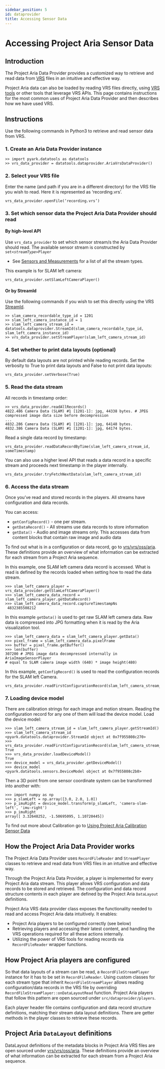 ```yaml
---
sidebar_position: 5
id: dataprovider
title: Accessing Sensor Data
---
```


# Accessing Project Aria Sensor Data
## Introduction

The Project Aria Data Provider provides a customized way to retrieve and read data from [VRS](aria-vrs.md
) files in an intuitive and effective way.

Project Aria data can also be loaded by reading VRS files directly, using [VRS tools](https://facebookresearch.github.io/vrs/) or other tools that leverage VRS APIs. This page contains instructions for the most common uses of Project Aria Data Provider and then describes how we have used VRS.

## Instructions

Use the following commands in Python3 to retrieve and read sensor data from VRS.

### 1. Create an Aria Data Provider instance

```
>> import pyark.datatools as datatools
>> vrs_data_provider = datatools.dataprovider.AriaVrsDataProvider()
```

### 2. Select your VRS file

Enter the name (and path if you are in a different directory) for the VRS file you wish to read. Here it is represented as ‘recording.vrs’.

```
vrs_data_provider.openFile(‘recording.vrs’)
```

### 3. Set which sensor data the Project Aria Data Provider should read

#### By high-level API

Use `vrs_data_provider` to set which sensor stream/s the Aria Data Provider should read. The available sensor stream is constructed by `set`*`<streamType>`*`Player`

* See [Sensors and Measurements](sensors-measurements.md) for a list of all the stream types.

This example is for SLAM left camera:

```
vrs_data_provider.setSlamLeftCameraPlayer()
```

#### Or by StreamId

Use the following commands if you wish to set this directly using the VRS [StreamId](https://github.com/facebookresearch/vrs/tree/main/vrs).

```
>> slam_camera_recordable_type_id = 1201
>> slam_left_camera_instance_id = 1
>> slam_left_camera_stream_id = datatools.dataprovider.StreamId(slam_camera_recordable_type_id, slam_left_camera_instance_id)
>> vrs_data_provider.setStreamPlayer(slam_left_camera_stream_id)
```

### 4.  Set whether to print data layouts (optional)

By default data layouts are not printed while reading records. Set the verbosity to True to print data layouts and False to not print data layouts:

```
vrs_data_provider.setVerbose(True)
```

### 5. Read the data stream

All records in timestamp order:

```
>> vrs_data_provider.readAllRecords()
4822.486 Camera Data (SLAM) #1 [1201-1]: jpg, 44338 bytes. # JPEG compressed image data size before decompression
...
4832.286 Camera Data (SLAM) #1 [1201-1]: jpg, 64148 bytes.
4832.386 Camera Data (SLAM) #1 [1201-1]: jpg, 64174 bytes.
```

Read a single data record by timestamp:

```
vrs_data_provider.readDataRecordByTime(slam_left_camera_stream_id, someTimestamp)
```

You can also use a higher level API that reads a data record in a specific stream and proceeds next timestamp in the player internally.

```
vrs_data_provider.tryFetchNextData(slam_left_camera_stream_id)
```

### 6. Access the data stream

Once you’ve read and stored records in the players. All streams have configuration and data records.

You can access:

* `getConfigRecord()` -  one per stream.
* `getDataRecord()` - All streams use data records to store information
* `getData()` - Audio and image streams only. This accesses data from content blocks that contain raw image and audio data

To find out what is in a configuration or data record, go to [vrs/vrs/oss/aria](https://github.com/facebookresearch/vrs/tree/main/vrs/oss/aria). These definitions provide an overview of what information can be extracted for each stream from a Project Aria sequence.

In this example, one SLAM left camera data record is accessed. What is read is defined by the records loaded when setting how to read the data stream.

```
>>> slam_left_camera_player = vrs_data_provider.getSlamLeftCameraPlayer()
>>> slam_left_camera_data_record = slam_left_camera_player.getDataRecord()
>>> slam_left_camera_data_record.captureTimestampNs
 4832385508212
```

In this example  `getData()`  is used to get raw SLAM left camera data. Raw data is compressed into JPG formatting when it is read by the Aria visualization tool.

```
>>> slam_left_camera_data = slam_left_camera_player.getData()
>>> pixel_frame = slam_left_camera_data.pixelFrame
>>> buffer = pixel_frame.getBuffer()
>>> len(buffer)
307200 # JPEG image data decompressed internally in AriaImageSensorPlayer
# equal to SLAM camera image width (640) * image height(480)
```

In this example, `getConfigRecord()` is used to read the configuration records for the SLAM left Camera.

```
vrs_data_provider.readFirstConfigurationRecord(slam_left_camera_stream_id)
```

### 7. Loading device model

There are calibration strings for each image and motion stream. Reading the configuration record for any one of them will load the device model. Load the device model:

```
>>> slam_left_camera_stream_id = slam_left_camera_player.getStreamId()
>>> slam_left_camera_stream_id
<pyark.datatools.dataprovider.StreamId object at 0x7f955808c270>
>>> vrs_data_provider.readFirstConfigurationRecord(slam_left_camera_stream_id)
True
>>> vrs_data_provider.loadDeviceModel()
True
>>> device_model = vrs_data_provider.getDeviceModel()
>>> device_model
<pyark.datatools.sensors.DeviceModel object at 0x7f955808c2b0>
```

Then a 3D point from one sensor coordinate system can be transformed into another with:

```
>>> import numpy as np
>>> p_slamLeft = np.array([3.0, 2.0, 1.0])
>>> p_imuRight = device_model.transform(p_slamLeft, 'camera-slam-left', 'imu-right')
>>> p_imuRight
array([ 3.32648252, -1.50695095, 1.10720445])
```

To find out more about Calibration go to [Using Project Aria Calibration Sensor Data](calibration.md)

## How the Project Aria Data Provider works

The Project Aria Data Provider uses  `RecordFileReader` and `StreamPlayer` classes to retrieve and read data from VRS files in an intuitive and effective way.

Through the Project Aria Data Provider, a player is implemented for every Project Aria data stream. This player allows VRS configuration and data records to be stored and retrieved. The configuration and data record structure contents in each player are defined by the Project Aria `DataLayout` definitions.

Project Aria VRS data provider class exposes the functionality needed to read and access Project Aria data intuitively. It enables:

* Project Aria players to be configured correctly (see below)
* Retrieving players and accessing their latest content, and handling the VRS operations required for all these actions internally.
* Utilizing the power of VRS tools for reading records via `RecordFileReader` wrapper functions.

## How Project Aria players are configured

So that data layouts of a stream can be read, a `RecordFileStreamPlayer` instance for it has to be set in `RecordFileReader`. Using custom classes for each stream type that inherit `RecordFileStreamPlayer` allows reading configuration/data records in the VRS file by overriding `RecordFileStreamPlayer::onDataLayoutRead` function. Project Aria players that follow this pattern are open sourced under `src/dataprovider/players`.

Each player header file contains configuration and data record structure definitions, matching their stream data layout definitions. There are getter methods in the player classes to retrieve these records.

## Project Aria `DataLayout` definitions

DataLayout definitions of the metadata blocks in Project Aria VRS files are open sourced under [vrs/vrs/oss/aria](https://github.com/facebookresearch/vrs/tree/main/vrs/oss/aria). These definitions provide an overview of what information can be extracted for each stream from a Project Aria sequence.
